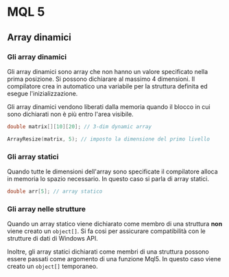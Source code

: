 # MQL 5

## Array dinamici

### Gli array dinamici

Gli array dinamici sono array che non hanno un valore specificato nella prima posizione. Si possono dichiarare al massimo 4 dimensioni. Il compilatore crea in automatico una variabile per la struttura definita ed esegue l'inizializzazione.

Gli array dinamici vendono liberati dalla memoria quando il blocco in cui sono dichiarati non è più entro l'area visibile.

```C++
double matrix[][10][20]; // 3-dim dynamic array

ArrayResize(matrix, 5); // imposto la dimensione del primo livello
```

### Gli array statici

Quando tutte le dimensioni dell'array sono specificate il compilatore alloca in memoria lo spazio necessario. In questo caso si parla di array statici.

```C++
double arr[5]; // array statico
```

### Gli array nelle strutture

Quando un array statico viene dichiarato come membro di una struttura **non** viene creato un `object[]`. Si fa cosi per assicurare compatibilità con le strutture di dati di Windows API.

Inoltre, gli array statici dichiarati come membri di una struttura possono essere passati come argomento di una funzione Mql5. In questo caso viene creato un `object[]` temporaneo.

